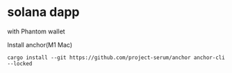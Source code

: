 # solana dapp

with Phantom wallet

Install anchor(M1 Mac)
```
cargo install --git https://github.com/project-serum/anchor anchor-cli --locked
```
